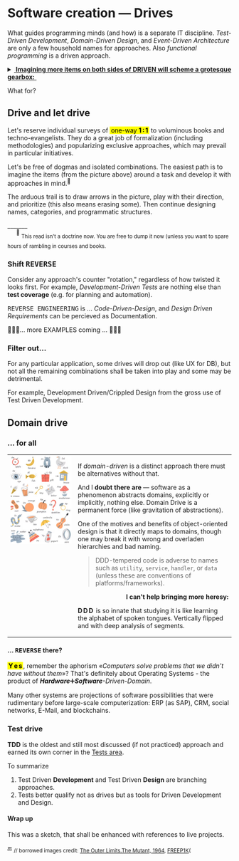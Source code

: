# Software creation &mdash; Drives

What guides programming minds (and how) is a separate IT discipline. _Test-Driven Development_, _Domain-Driven Design_, and _Event-Driven Architecture_ are only a few household names for approaches. Also _functional programming_ is a driven approach.

<details><summary><ins>&nbsp;<b>Imagining more items on both sides of DRIVEN will  scheme a grotesque gearbox:</b>&nbsp;</ins></summary>
&nbsp;
  
<picture><img alt="&thinsp;&nbsp;&nbsp;Combinational mess of drives and driven" src="../../../_rsc/_img/illus/AllDrives.jpg"/></picture>

\___________
</details>

What for?

## Drive and let drive

Let's reserve individual surveys of <mark>&thinsp;one-way <b>1&thinsp;:&thinsp;1&thinsp;</b></mark> to voluminous books and techno-evangelists. They do a great job of formalization (including methodologies) and popularizing exclusive approaches, which may prevail in particular initiatives.

Let's be free of dogmas and  isolated combinations. The easiest path is to imagine the items (from the picture above) around a task and develop it with approaches in mind.<sup>🙋</sup>

The arduous trail is to draw arrows in the picture,  play with their direction, and prioritize (this also means erasing some). Then continue designing names, categories, and programmatic structures.

\_______\
&nbsp;&nbsp;&nbsp;&nbsp;&nbsp;<sup>🙋</sup> <sub>This read isn't a doctrine now. You are free to dump it now (unless you want to spare hours of rambling in courses and books.</sub>

### Shift <samp>REVERSE</samp>

Consider any approach's counter "rotation," regardless of how twisted it looks first. For example, _Development-Driven Tests_ are nothing else than **test coverage** (e.g. for planning and automation).

<samp>REVERSE ENGINEERING</samp> is ... _Code-Driven-Design_, and _Design Driven Requirements_ can be percieved as Documentation.

🚧🚧🚧... more EXAMPLES coming ... 🚧🚧🚧

### Filter out...

For any particular application, some drives will drop out (like UX for DB), but not all the remaining combinations shall be taken into play and some may be detrimental.

For example, Development Driven/Crippled Design from the gross use of Test Driven Development.

##  Domain drive

### ... for all

<table><tr valign="top"><td width="30%"><picture>
  <img alt="&nbsp;Snapshot of illustrated kids alphabet" src="../../../_rsc/_img/illus/freepik.com-KidsAbc.jpg" title="&nbsp;courtesy of FREEP!K (freepik.com)" />
</picture></td><td>
<p>If <i>domain-driven</i> is a distinct approach there must be alternatives without that.</p>
<p>And I <b>doubt there are</b> &mdash; software as a phenomenon abstracts domains, explicitly or implicitly, nothing else. Domain Drive is a permanent force (like gravitation of abstractions).</p>
<p>One of the motives and benefits of object-oriented design is that it directly maps to domains, though one may break it with wrong and overladen hierarchies and bad naming.</p>
<blockquote><p>DDD-tempered code is adverse to names such as <code>utility</code>, <code>service</code>, <code>handler</code>, or <code>data</code> (unless these are conventions of platforms/frameworks).</p></blockquote>

<p dir="rtl"><b>:I can't help bringing more heresy</b></p>
<p><b>D&thinsp;D&thinsp;D&thinsp;</b> is so innate that studying it is like learning the alphabet of spoken tongues. Vertically flipped and with deep analysis of segments.</p>
</td></tr></table>

#### ... <samp>REVERSE</samp> there?

**<mark>&thinsp;Y&thinsp;e&thinsp;s&thinsp;</mark>**, remember the aphorism «_Computers solve problems that we didn't have without them_»? That's definitely about Operating Systems - the product of <i><b>Hardware</b></i>➕<i><b>Software</b>-Driven-Domain</i>.

Many other systems are projections of software possibilities that were rudimentary before large-scale computerization: ERP (as SAP), CRM, social networks, E-Mail, and blockchains.

### Test drive

**TDD** is the oldest and still most discussed (if not practiced) approach and earned its own corner in the [Tests area](../../tests).

To summarize

1) Test Driven **Development** and Test Driven **Design** are branching approaches.
2) Tests better qualify not as drives but as tools for Driven Development and Design.

#### Wrap up

This was a sketch, that shall be enhanced with references to live projects.

🔚 <sub>// borrowed images credit: [The Outer Limits.The&nbsp;Mutant, 1964](https://www.imdb.com/title/tt0667845/?ref_=ttep_ep25), [FREEP1K](FREEP!K (freepik.com))(</sub>

